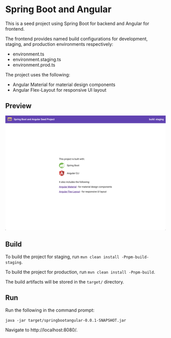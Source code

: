 # Spring Boot and Angular

This is a seed project using Spring Boot for backend and Angular for frontend.

The frontend provides named build configurations for development, staging,
and production environments respectively:

- environment.ts
- environment.staging.ts
- environment.prod.ts

The project uses the following:

- Angular Material for material design components
- Angular Flex-Layout for responsive UI layout

## Preview
![Spring Boot and Angular Preview](ui/src/assets/preview.png)

## Build

To build the project for staging, run `mvn clean install -Pnpm-build-staging`.

To build the project for production, run `mvn clean install -Pnpm-build`.

The build artifacts will be stored in the `target/` directory.

## Run

Run the following in the command prompt:

`java -jar target/springbootangular-0.0.1-SNAPSHOT.jar`

Navigate to http://localhost:8080/.
